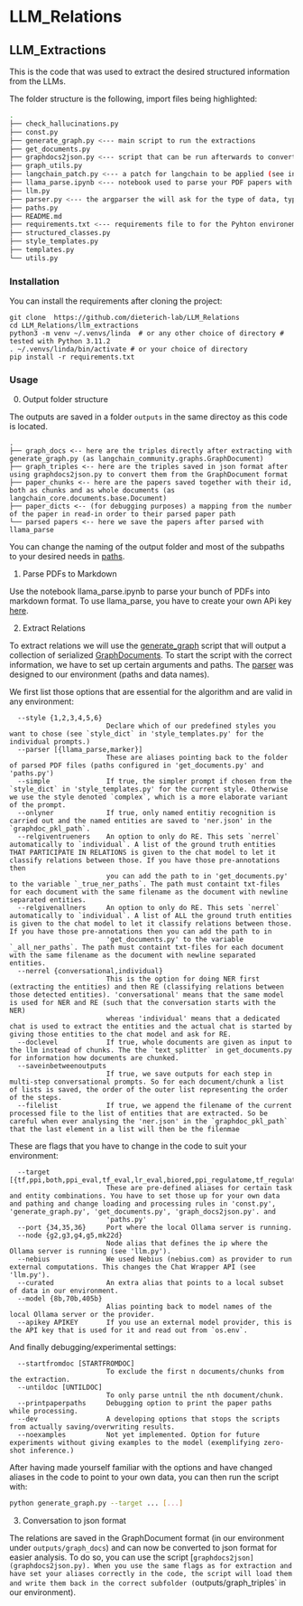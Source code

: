 # LLM_Relations

## LLM_Extractions

This is the code that was used to extract the desired structured information from the LLMs.

The folder structure is the following, import files being highlighted:

```bash
.
├── check_hallucinations.py
├── const.py
├── generate_graph.py <--- main script to run the extractions
├── get_documents.py
├── graphdocs2json.py <--- script that can be run afterwards to convert the exraction objects into parsable json format
├── graph_utils.py
├── langchain_patch.py <--- a patch for langchain to be applied (see installation)
├── llama_parse.ipynb <--- notebook used to parse your PDF papers with llama_parse
├── llm.py
├── parser.py <--- the argparser the will ask for the type of data, type of llm, API information and so on.
├── paths.py
├── README.md
├── requirements.txt <--- requirements file to for the Pyhton environemnt (see installation)
├── structured_classes.py
├── style_templates.py
├── templates.py
└── utils.py
```

### Installation

You can install the requirements after cloning the project:

```
git clone  https://github.com/dieterich-lab/LLM_Relations
cd LLM_Relations/llm_extractions
python3 -m venv ~/.venvs/linda  # or any other choice of directory # tested with Python 3.11.2
. ~/.venvs/linda/bin/activate # or your choice of directory
pip install -r requirements.txt
```

### Usage

0) Output folder structure

The outputs are saved in a folder `outputs` in the same directoy as this code is located.

```
.
├── graph_docs <-- here are the triples directly after extracting with generate_graph.py (as langchain_community.graphs.GraphDocument)
├── graph_triples <-- here are the triples saved in json format after using graphdocs2json.py to convert them from the GraphDocument format
├── paper_chunks <-- here are the papers saved together with their id, both as chunks and as whole documents (as langchain_core.documents.base.Document)
├── paper_dicts <-- (for debugging purposes) a mapping from the number of the paper in read-in order to their parsed paper path
└── parsed papers <-- here we save the papers after parsed with llama_parse
```

You can change the naming of the output folder and most of the subpaths to your desired needs in [paths](paths.py).

1) Parse PDFs to Markdown

Use the notebook llama_parse.ipynb to parse your bunch of PDFs into markdown format. To use llama_parse, you have to create your own APi key [here](https://docs.cloud.llamaindex.ai/llamaparse/getting_started/get_an_api_key).

2) Extract Relations

To extract relations we will use the [generate_graph](generate_graph.py) script that will output a collection of serialized [GraphDocuments](https://python.langchain.com/api_reference/community/graphs/langchain_community.graphs.graph_document.GraphDocument.html). To start the script with the correct information, we have to set up certain arguments and paths. The [parser](parser.py) was designed to our environment (paths and data names). 

We first list those options that are essential for the algorithm and are valid in any environment:

```
  --style {1,2,3,4,5,6}
                        Declare which of our predefined styles you want to chose (see `style_dict` in 'style_templates.py' for the individual prompts.)
  --parser [{llama_parse,marker}]
                        These are aliases pointing back to the folder of parsed PDF files (paths configured in 'get_documents.py' and 'paths.py')
  --simple              If true, the simpler prompt if chosen from the `style_dict` in 'style_templates.py' for the current style. Otherwise we use the style denoted `complex`, which is a more elaborate variant of the prompt.
  --onlyner             If true, only named entitiy recognition is carried out and the named entities are saved to 'ner.json' in the `graphdoc_pkl_path`.
  --relgiventrueners    An option to only do RE. This sets `nerrel` automatically to `individual`. A list of the ground truth entities THAT PARTICIPATE IN RELATIONS is given to the chat model to let it classify relations between those. If you have those pre-annotations then
                        you can add the path to in 'get_documents.py' to the variable `_true_ner_paths`. The path must containt txt-files for each document with the same filename as the document with newline separated entities.
  --relgivenallners     An option to only do RE. This sets `nerrel` automatically to `individual`. A list of ALL the ground truth entities is given to the chat model to let it classify relations between those. If you have those pre-annotations then you can add the path to in
                        'get_documents.py' to the variable `_all_ner_paths`. The path must containt txt-files for each document with the same filename as the document with newline separated entities.
  --nerrel {conversational,individual}
                        This is the option for doing NER first (extracting the entities) and then RE (classifying relations between those detected entities). 'conversational' means that the same model is used for NER and RE (such that the conversation starts with the NER)
                        whereas 'individual' means that a dedicated chat is used to extract the entities and the actual chat is started by giving those entities to the chat model and ask for RE.
  --doclevel            If true, whole documents are given as input to the llm instead of chunks. The the `text_splitter` in get_documents.py for information how documents are chunked.
  --saveinbetweenoutputs
                        If true, we save outputs for each step in multi-step conversational prompts. So for each document/chunk a list of lists is saved, the order of the outer list representing the order of the steps.
  --filelist            If true, we append the filename of the current processed file to the list of entities that are extracted. So be careful when ever analysing the 'ner.json' in the `graphdoc_pkl_path` that the last element in a list will then be the filenmae
```

These are flags that you have to change in the code to suit your environment:

```
  --target [{tf,ppi,both,ppi_eval,tf_eval,lr_eval,biored,ppi_regulatome,tf_regulatome}]
                        These are pre-defined aliases for certain task and entity combinations. You have to set those up for your own data and pathing and change loading and processing rules in 'const.py', 'generate_graph.py', 'get_documents.py', 'graph_docs2json.py'. and
                        'paths.py'
  --port {34,35,36}     Port where the local Ollama server is running.
  --node {g2,g3,g4,g5,mk22d}
                        Node alias that defines the ip where the Ollama server is running (see 'llm.py').
  --nebius              We used Nebius (nebius.com) as provider to run external computations. This changes the Chat Wrapper API (see 'llm.py').
  --curated             An extra alias that points to a local subset of data in our environment.
  --model {8b,70b,405b}
                        Alias pointing back to model names of the local Ollama server or the provider.
  --apikey APIKEY       If you use an external model provider, this is the API key that is used for it and read out from `os.env`.
```

And finally debugging/experimental settings:

```
  --startfromdoc [STARTFROMDOC]
                        To exclude the first n documents/chunks from the extraction.
  --untildoc [UNTILDOC]
                        To only parse untnil the nth document/chunk.
  --printpaperpaths     Debugging option to print the paper paths while processing.
  --dev                 A developing options that stops the scripts from actually saving/overwriting results.
  --noexamples          Not yet implemented. Option for future experiments without giving examples to the model (exemplifying zero-shot inference.)
```

After having made yourself familiar with the options and have changed aliases in the code to point to your own data, you can then run the script with:

```bash
python generate_graph.py --target ... [...]
```

3) Conversation to json format

The relations are saved in the GraphDocument format (in our environment under `outputs/graph_docs`) and can now be converted to json format for easier analysis. To do so, you can use the script [`graphdocs2json](graphdocs2json.py). When you use the same flags as for extraction and have set your aliases correctly in the code, the script will load them and write them back in the correct subfolder (`outputs/graph_triples` in our environment).

